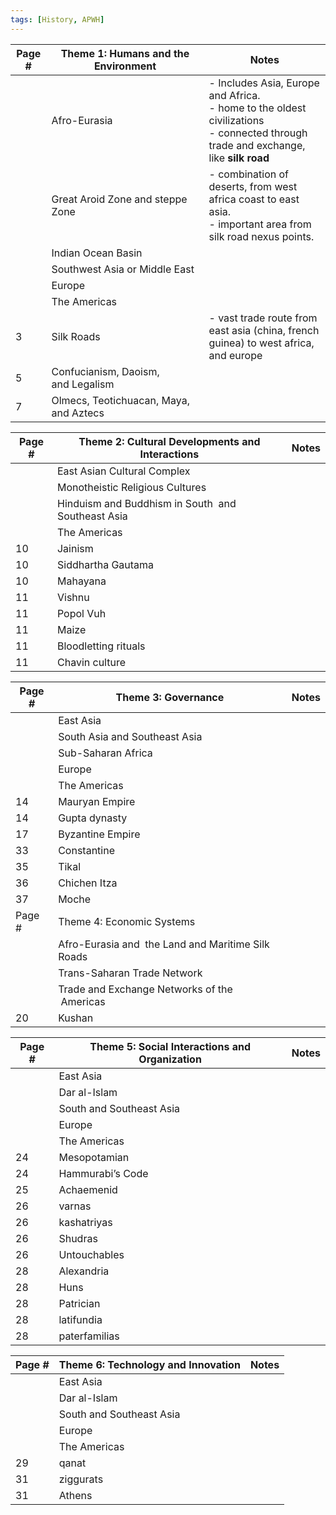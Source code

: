```yaml
---
tags: [History, APWH]
---
```

| Page # | Theme 1: Humans and the Environment    | Notes                                                                                                                                       |
| ------ | -------------------------------------- | ------------------------------------------------------------------------------------------------------------------------------------------- |
|        | Afro-Eurasia                           | - Includes Asia, Europe and Africa. <br> - home to the oldest civilizations <br> - connected through trade and exchange, like **silk road** |
|        | Great Aroid Zone and steppe Zone       | - combination of deserts, from west africa coast to east asia. <br> - important area from silk road nexus points.                                                                            |
|        | Indian Ocean Basin                     |                                                                                                                                             |
|        | Southwest Asia or Middle East          |                                                                                                                                             |
|        | Europe                                 |                                                                                                                                             |
|        | The Americas                           |                                                                                                                                             |
| 3      | Silk Roads                             | - vast trade route from east asia (china, french guinea) to west africa, and europe                                                         | 
| 5      | Confucianism, Daoism, and Legalism     |                                                                                                                                             |
| 7      | Olmecs, Teotichuacan, Maya, and Aztecs |                                                                                                                                             |


| Page # | Theme 2: Cultural Developments and Interactions    | Notes |
| ------ | -------------------------------------------------- | ----- |
|        | East Asian Cultural Complex                        |       |
|        | Monotheistic Religious Cultures                    |       |
|        | Hinduism and Buddhism in South  and Southeast Asia |       |
|        | The Americas                                       |       |
| 10     | Jainism                                            |       |
| 10     | Siddhartha Gautama                                 |       |
| 10     | Mahayana                                           |       |
| 11     | Vishnu                                             |       |
| 11     | Popol Vuh                                          |       |
| 11     | Maize                                              |       |
| 11     | Bloodletting rituals                               |       |
| 11     | Chavin culture                                     |       |


| Page # | Theme 3: Governance                                | Notes |
| ------ | -------------------------------------------------- | ----- |
|        | East Asia                                          |       |
|        | South Asia and Southeast Asia                      |       |
|        | Sub-Saharan Africa                                 |       |
|        | Europe                                             |       |
|        | The Americas                                       |       |
| 14     | Mauryan Empire                                     |       |
| 14     | Gupta dynasty                                      |       |
| 17     | Byzantine Empire                                   |       |
| 33     | Constantine                                        |       |
| 35     | Tikal                                              |       |
| 36     | Chichen Itza                                       |       |
| 37     | Moche                                              |       |
| Page # | Theme 4: Economic Systems                          |       |
|        | Afro-Eurasia and  the Land and Maritime Silk Roads |       |
|        | Trans-Saharan Trade Network                        |       |
|        | Trade and Exchange Networks of the  Americas       |       |
| 20     | Kushan                                             |       |


| Page # | Theme 5: Social Interactions and Organization | Notes |
| ------ | --------------------------------------------- | ----- |
|        | East Asia                                     |       |
|        | Dar al-Islam                                  |       |
|        | South and Southeast Asia                      |       |
|        | Europe                                        |       |
|        | The Americas                                  |       |
| 24     | Mesopotamian                                  |       |
| 24     | Hammurabi’s Code                              |       |
| 25     | Achaemenid                                    |       |
| 26     | varnas                                        |       |
| 26     | kashatriyas                                   |       |
| 26     | Shudras                                       |       |
| 26     | Untouchables                                  |       |
| 28     | Alexandria                                    |       |
| 28     | Huns                                          |       |
| 28     | Patrician                                     |       |
| 28     | latifundia                                    |       |
| 28     | paterfamilias                                 |       |


| Page # | Theme 6: Technology and Innovation | Notes |
| ------ | ---------------------------------- | ----- |
|        | East Asia                          |       |
|        | Dar al-Islam                       |       |
|        | South and Southeast Asia           |       |
|        | Europe                             |       |
|        | The Americas                       |       |
| 29     | qanat                              |       |
| 31     | ziggurats                          |       |
| 31     | Athens                             |       |